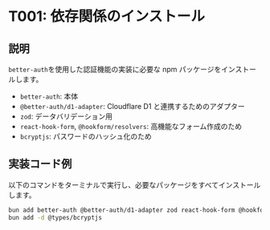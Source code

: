 # T001: 依存関係のインストール

## 説明

`better-auth`を使用した認証機能の実装に必要な npm パッケージをインストールします。

- `better-auth`: 本体
- `@better-auth/d1-adapter`: Cloudflare D1 と連携するためのアダプター
- `zod`: データバリデーション用
- `react-hook-form`, `@hookform/resolvers`: 高機能なフォーム作成のため
- `bcryptjs`: パスワードのハッシュ化のため

## 実装コード例

以下のコマンドをターミナルで実行し、必要なパッケージをすべてインストールします。

```bash
bun add better-auth @better-auth/d1-adapter zod react-hook-form @hookform/resolvers bcryptjs
bun add -d @types/bcryptjs
```
